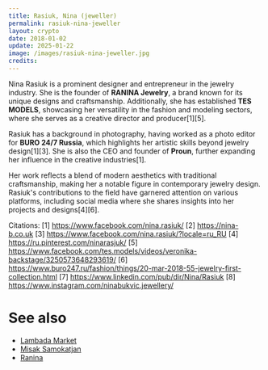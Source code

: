 ```yaml
---
title: Rasiuk, Nina (jeweller)
permalink: rasiuk-nina-jeweller
layout: crypto
date: 2018-01-02
update: 2025-01-22
image: /images/rasiuk-nina-jeweller.jpg
credits:
---
```


Nina Rasiuk is a prominent designer and entrepreneur in the jewelry industry. She is the founder of **RANINA Jewelry**, a brand known for its unique designs and craftsmanship. Additionally, she has established **TES MODELS**, showcasing her versatility in the fashion and modeling sectors, where she serves as a creative director and producer[1][5].

Rasiuk has a background in photography, having worked as a photo editor for **BURO 24/7 Russia**, which highlights her artistic skills beyond jewelry design[1][3]. She is also the CEO and founder of **Proun**, further expanding her influence in the creative industries[1].

Her work reflects a blend of modern aesthetics with traditional craftsmanship, making her a notable figure in contemporary jewelry design. Rasiuk's contributions to the field have garnered attention on various platforms, including social media where she shares insights into her projects and designs[4][6].

Citations:
[1] https://www.facebook.com/nina.rasiuk/
[2] https://nina-b.co.uk
[3] https://www.facebook.com/nina.rasiuk/?locale=ru_RU
[4] https://ru.pinterest.com/ninarasjuk/
[5] https://www.facebook.com/tes.models/videos/veronika-backstage/3250573648293619/
[6] https://www.buro247.ru/fashion/things/20-mar-2018-55-jewelry-first-collection.html
[7] https://www.linkedin.com/pub/dir/Nina/Rasiuk
[8] https://www.instagram.com/ninabukvic.jewellery/

# See also

+ [Lambada Market](index)
+ [Misak Samokatjan](index)
+ [Ranina](index)
